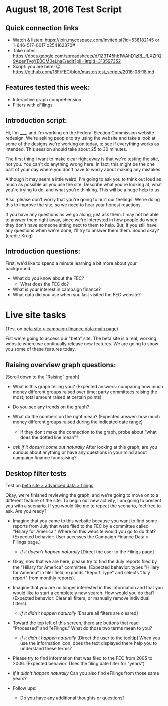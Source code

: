 # August 18, 2016 Test Script

## Quick connection links

- Watch & listen: <https://join.mycospace.com/invited.sf?id=538182145> or 1-646-517-0017 x254162370#
- Take notes: <https://docs.google.com/spreadsheets/d/1Z3T45hb1WAhD1zRL_fLXZlfQ9ApenTvgYE0OM0eLhaE/edit?pli=1#gid=313597352>
- Script: you are here! :wink: <https://github.com/18F/FEC/blob/master/test_scripts/2016-08-18.md>

## Features tested this week:

- Interactive graph comprehension
- Filters with eFilings

## Introduction script:

Hi, I'm **___**, and I'm working on the Federal Election Commission website redesign. We're asking people to try using the website and take a look at some of the designs we're working on today, to see if everything works as intended. This session should take about 25 to 30 minutes.

The first thing I want to make clear right away is that we're testing the site, not you. You can't do anything wrong here. In fact, this might  be the one part of your day where you don't have to worry about making any mistakes.

Although it may seem a little weird, I'm going to ask you to think out loud as much as possible as you use the site. Describe what you're looking at, what you're trying to do, and what you're thinking. This will be a huge help to us.

Also, please don't worry that you're going to hurt our feelings. We're doing this to improve the site, so we need to hear your honest reactions.

If you have any questions as we go along, just ask them. I may not be able to answer them right away, since we're interested in how people do when they don't have someone sitting next to them to help. But, if you still have any questions when we're done, I'll try to answer them them. Sound okay? (credit: Krug)

## Introduction questions:
First, we'd like to spend a minute learning a bit more about your background.

- What do you know about the FEC?
	- What does the FEC do?
- What is your interest in campaign finance?
- What data did you use when you last visited the FEC website?

# Live site tasks
(Test on [beta site > campaign finance data main page](https://beta.fec.gov/data/))

Fist we're going to access our "beta" site. The beta site is a real, working website where we continually release new features. We are going to show you some of these features today.

## Raising overview graph questions:
[Scroll down to the “Raising” graph]

- What is this graph telling you? (Expected answers: comparing how much money different groups raised over time; party committees raising the most; total amount raised at certain points)

- Do you see any trends on the graph?

- What do the numbers on the right mean? (Expected answer: how much money different groups raised during the indicated date range)
	- If they don’t make the connection to the graph, probe about “what does the dotted line mean”?

- _ask if it doesn't come out naturally_ After looking at this graph, are you curious about anything or have any questions in your mind about campaign finance fundraising?

## Desktop filter tests
Test on [beta site > advanced data > filings](https://beta.fec.gov/data/advanced/filings)

Okay, we’re finished reviewing the graph, and we're going to move on to a different feature of the site. To begin our new activity, I am going to present you with a scenario. If you would like me to repeat the scenario, feel free to ask. Are you ready?

- Imagine that you came to this website because you want to find some reports from July that were filed to the FEC by a committee called "Hillary for America." Where on this website would you go to do that? (Expected behavior: User accesses the Campaign Finance Data > Filings page.)
	- _if it doesn't happen naturally_ [Direct the user to the Filings page]

- Okay, now that we are here, please try to find the July reports filed by the "Hillary for America" committee. (Expected behavior: types "Hillary for America" in filer field; expands "Report Type" and selects "July report" from monthly reports).

- Imagine that you are no longer interested in this information and that you would like to start a completely new search. How would you do that? (Expected behavior: Clear all filters, or manually remove individual filters)
	- _if it didn't happen naturally_ [Ensure all filters are cleared]

- Toward the top left of this screen, there are buttons that read "Processed" and "eFilings." What do those two terms mean to you?
	- _if it didn't happen naturally_ [Direct the user to the tooltip] When you use the information icon, does the text displayed there help you to understand these terms?

- Please try to find information that was filed to the FEC from 2005 to 2006. (Expected behavior: Uses the filing date filter for "years")

- _if it didn't happen naturally_ Can you also find eFilings from those same years?

- Follow ups:
	- Do you have any additional thoughts or questions?
